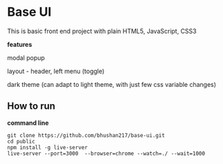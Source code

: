 Base UI
===========

This is basic front end project with plain HTML5, JavaScript, CSS3


**features**

modal popup

layout - header, left menu (toggle)

dark theme (can adapt to light theme, with just few css variable changes)

How to run
------------

**command line**

    git clone https://github.com/bhushan217/base-ui.git
    cd public
    npm install -g live-server
    live-server --port=3000  --browser=chrome --watch=./ --wait=1000
